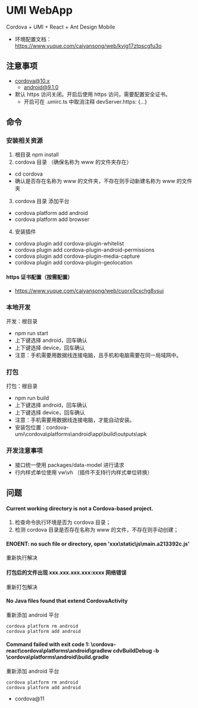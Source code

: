 # UMI WebApp

Cordova + UMI + React + Ant Design Mobile

- 环境配置文档：https://www.yuque.com/caiyansong/web/kvig17ztpscgfu3o

## 注意事项
- cordova@10.x
  - android@9.1.0
- 默认 https 访问关闭。开启后使用 https 访问，需要配置安全证书。
  - 开启可在 .umirc.ts 中取消注释 devServer.https: {...}

## 命令

### 安装相关资源
1. 根目录 npm install
3. cordova 目录 （确保名称为 www 的文件夹存在）
  - cd cordova
  - 确认是否存在名称为 www 的文件夹，不存在则手动新建名称为  www 的文件夹
3. cordova 目录 添加平台
  - cordova platform add android
  - cordova platform add browser
4. 安装插件
  - cordova plugin add cordova-plugin-whitelist
  - cordova plugin add cordova-plugin-android-permissions
  - cordova plugin add cordova-plugin-media-capture
  - cordova plugin add cordova-plugin-geolocation

#### https 证书配置（按需配置）
- https://www.yuque.com/caiyansong/web/cuorx0cxchg8ysui

### 本地开发
开发：根目录

- npm run start
- 上下键选择 android，回车确认
- 上下键选择 device，回车确认
- 注意：手机需要用数据线连接电脑，且手机和电脑需要在同一局域网中。

### 打包
打包：根目录

- npm run build
- 上下键选择 android，回车确认
- 上下键选择 device，回车确认
- 注意：手机需要用数据线连接电脑，才能自动安装。
- 安装包位置：cordova-umi\cordova\platforms\android\app\build\outputs\apk


### 开发注意事项
- 接口统一使用 packages/data-model 进行请求
- 行内样式单位使用 vw\vh （插件不支持行内样式单位转换）

## 问题

#### Current working directory is not a Cordova-based project.
1. 检查命令执行环境是否为 cordova 目录；
2. 检测 cordova 目录是否存在名称为 www 的文件，不存在则手动创建；

#### ENOENT: no such file or directory, open 'xxx\static\js\main.a213392c.js'
重新执行解决

#### 打包后的文件出现 xxx.xxx.xxx.xxx:xxxx 网络错误
重新打包解决

#### No Java files found that extend CordovaActivity
重新添加 android 平台
```
cordova platform rm android
cordova platform add android
```

#### Command failed with exit code 1: \cordova-react\cordova\platforms\android\gradlew cdvBuildDebug -b \cordova\platforms\android\build.gradle
重新添加 android 平台
```
cordova platform rm android
cordova platform add android
```

- cordova@11